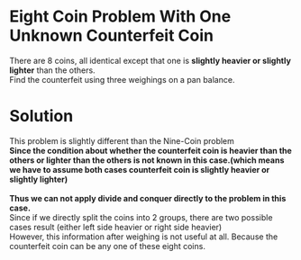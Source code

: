 # Eight Coin Problem With One Unknown Counterfeit Coin
There are 8 coins, all identical except that one is **slightly heavier or slightly lighter** than the others.
</br>
Find the counterfeit using three weighings on a pan balance.

# Solution
This problem is slightly different than the Nine-Coin problem
</br>**Since the condition about whether the counterfeit coin is heavier than the others or lighter than the others is not known in this case.(which means we have to assume both cases counterfeit coin is slightly heavier or slightly lighter)**
</br>
</br>**Thus we can not apply divide and conquer directly to the problem in this case.**
</br>Since if we directly split the coins into 2 groups, there are two possible cases result (either left side heavier or right side heavier)
</br>However, this information after weighing is not useful at all. Because the counterfeit coin can be any one of these eight coins.

